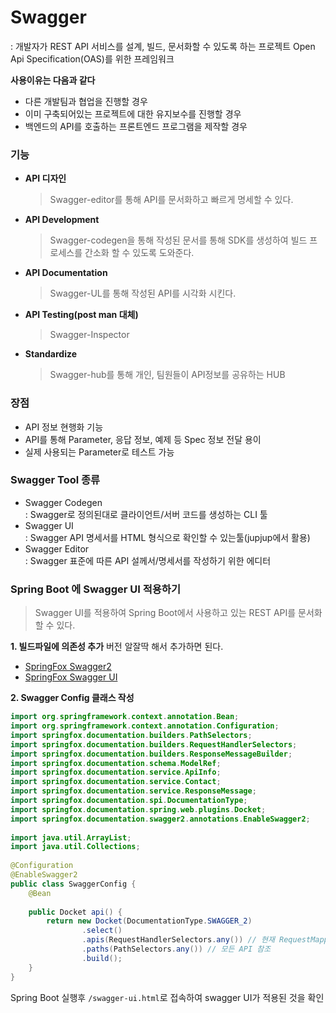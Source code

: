 # Swagger
: 개발자가 REST API 서비스를 설계, 빌드, 문서화할 수 있도록 하는
프로젝트 Open Api Specification(OAS)를 위한 프레임워크   

**사용이유는 다음과 같다**
- 다른 개발팀과 협업을 진행할 경우
- 이미 구축되어있는 프로젝트에 대한 유지보수를 진행할 경우
- 백엔드의 API를 호출하는 프론트엔드 프로그램을 제작할 경우

### 기능
- **API 디자인**
    >Swagger-editor를 통해 API를 문서화하고 빠르게 명세할 수 있다.
- **API Development**
    >Swagger-codegen을 통해 작성된 문서를 통해 SDK를 생성하여 빌드 프로세스를 간소화 할 수 있도록 도와준다.
- **API Documentation**
    >Swagger-UL를 통해 작성된 API를 시각화 시킨다.
- **API Testing(post man 대체)**
    >Swagger-Inspector 
- **Standardize**
    >Swagger-hub를 통해 개인, 팀원들이 API정보를 공유하는 HUB

### 장점
- API 정보 현행화 기능
- API를 통해 Parameter, 응답 정보, 예제 등 Spec 정보 전달 용이
- 실제 사용되는 Parameter로 테스트 가능

### Swagger Tool 종류
- Swagger Codegen  
    : Swagger로 정의된대로 클라이언트/서버 코드를 생성하는 CLI 툴
- Swagger UI  
    : Swagger API 명세서를 HTML 형식으로 확인할 수 있는툴(jupjup에서 활용)
- Swagger Editor  
    : Swagger 표준에 따른 API 설께서/명세서를 작성하기 위한 에디터

### Spring Boot 에 Swagger UI 적용하기
> Swagger UI를 적용하여 Spring Boot에서 사용하고 있는 REST API를 문서화할 수 있다.

**1. 빌드파일에 의존성 추가**
버전 알잘딱 해서 추가하면 된다.
- [SpringFox Swagger2](https://mvnrepository.com/artifact/io.springfox/springfox-swagger2)
- [SpringFox Swagger UI](https://mvnrepository.com/artifact/io.springfox/springfox-swagger-ui)


**2. Swagger Config 클래스 작성**
```java
import org.springframework.context.annotation.Bean;
import org.springframework.context.annotation.Configuration;
import springfox.documentation.builders.PathSelectors;
import springfox.documentation.builders.RequestHandlerSelectors;
import springfox.documentation.builders.ResponseMessageBuilder;
import springfox.documentation.schema.ModelRef;
import springfox.documentation.service.ApiInfo;
import springfox.documentation.service.Contact;
import springfox.documentation.service.ResponseMessage;
import springfox.documentation.spi.DocumentationType;
import springfox.documentation.spring.web.plugins.Docket;
import springfox.documentation.swagger2.annotations.EnableSwagger2;
​
import java.util.ArrayList;
import java.util.Collections;
​
@Configuration
@EnableSwagger2
public class SwaggerConfig {
    @Bean
​
    public Docket api() {
        return new Docket(DocumentationType.SWAGGER_2)
                .select()
                .apis(RequestHandlerSelectors.any()) // 현재 RequestMapping으로 할당된 모든 API 리스트
                .paths(PathSelectors.any()) // 모든 API 참조
                .build();
    }
}
```
Spring Boot 실행후 `/swagger-ui.html`로 접속하여 swagger UI가 적용된 것을 확인